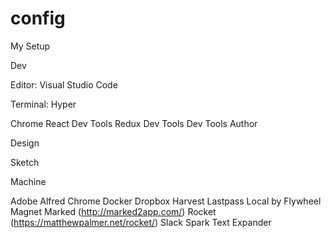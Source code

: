# config

My Setup

Dev

Editor:
Visual Studio Code

Terminal:
Hyper

Chrome
React Dev Tools
Redux Dev Tools
Dev Tools Author

Design

Sketch

Machine

Adobe
Alfred
Chrome
Docker
Dropbox
Harvest
Lastpass
Local by Flywheel
Magnet
Marked (http://marked2app.com/)
Rocket (https://matthewpalmer.net/rocket/)
Slack
Spark
Text Expander
